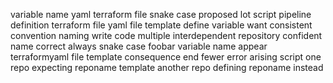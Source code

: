 variable name yaml terraform file snake case proposed lot script pipeline definition terraform file yaml file template define variable want consistent convention naming write code multiple interdependent repository confident name correct always snake case foobar variable name appear terraformyaml file template consequence end fewer error arising script one repo expecting reponame template another repo defining reponame instead